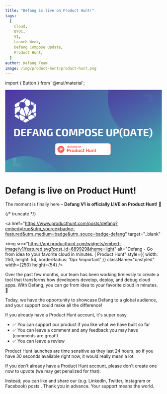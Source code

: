 ```yaml
---
title: "Defang is live on Product Hunt!"
tags:
  [
    Cloud,
    BYOC,
    V1,
    Launch Week,
    Defang Compose Update,
    Product Hunt,
  ]
author: Defang Team
image: /img/product-hunt/product-hunt.png
---
```

import { Button } from '@mui/material';

![Defang Compose Update - Product Hunt](/img/product-hunt/product-hunt.png)


# **Defang is live on Product Hunt!**

The moment is finally here – **Defang V1 is officially LIVE on Product Hunt!** 🎉

{/* truncate */}

<a
  href="https://www.producthunt.com/posts/defang?embed=true&utm_source=badge-featured&utm_medium=badge&utm_souce=badge-defang"
  target="_blank"
>
  <img
    src="https://api.producthunt.com/widgets/embed-image/v1/featured.svg?post_id=689929&theme=light"
    alt="Defang - Go from idea to your favorite cloud in minutes. | Product Hunt"
    style={{ width: 250, height: 54, borderRadius: '0px !important' }}
    className="unstyled"
    width={250}
    height={54}
  />
</a>


Over the past few months, our team has been working tirelessly to create a tool that transforms how developers develop, deploy, and debug cloud apps. With Defang, you can go from idea to your favorite cloud in minutes. 🚀

Today, we have the opportunity to showcase Defang to a global audience, and your support could make all the difference!

If you already have a Product Hunt account, it's super easy.
* ✅ You can support our product if you like what we have built so far
* ✅ You can leave a comment and any feedback you may have (comments are great!)
* ✅ You can leave a review

Product Hunt launches are time sensitive as they last 24 hours, so if you have 30 seconds available right now, it would really mean a lot.

If you don't already have a Product Hunt account, please don't create one now to upvote (we may get penalized for that).

Instead, you can like and share our (e.g. LinkedIn, Twitter, Instagram or Facebook) posts
.
Thank you in advance. Your support means the world.
